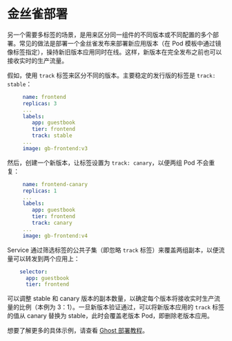 # 金丝雀部署

另一个需要多标签的场景，是用来区分同一组件的不同版本或不同配置的多个部署。常见的做法是部署一个金丝雀发布来部署新应用版本（在 Pod 模板中通过镜像标签指定），操持新旧版本应用同时在线。这样，新版本在完全发布之前也可以接收实时的生产流量。

假如，使用 `track` 标签来区分不同的版本。主要稳定的发行版的标签是 `track: stable`：

```yaml
     name: frontend
     replicas: 3
     ...
     labels:
        app: guestbook
        tier: frontend
        track: stable
     ...
     image: gb-frontend:v3
```

然后，创建一个新版本，让标签设置为 `track: canary`，以便两组 Pod 不会重复：

```yaml
     name: frontend-canary
     replicas: 1
     ...
     labels:
        app: guestbook
        tier: frontend
        track: canary
     ...
     image: gb-frontend:v4
```


Service 通过筛选标签的公共子集（即忽略 `track` 标签）来覆盖两组副本，以便流量可以转发到两个应用上：

```yaml
    selector:
      app: guestbook
      tier: frontend
```

可以调整 stable 和 canary 版本的副本数量，以确定每个版本将接收实时生产流量的比例（本例为 3：1）。一旦新版本验证通过，可以将新版本应用的 `track` 标签的值从 canary 替换为 stable，此时会覆盖老版本 Pod，即删除老版本应用。

想要了解更多的具体示例，请查看 [Ghost 部署教程](https://github.com/kelseyhightower/talks/tree/master/kubecon-eu-2016/demo#deploy-a-canary)。

